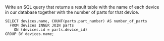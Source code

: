 Write an SQL query that returns a result table with the name of each device in our database together with the number of parts for that device.

```
SELECT devices.name, COUNT(parts.part_number) AS number_of_parts 
  FROM devices INNER JOIN parts
    ON (devices.id = parts.device_id)
GROUP BY devices.name;
```
